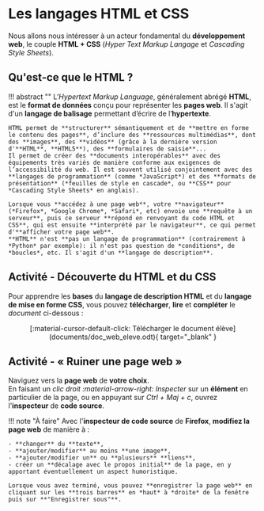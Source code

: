 # Les langages HTML et CSS

Nous allons nous intéresser à un acteur fondamental du **développement web**, le couple **HTML + CSS** (*Hyper Text Markup Langage* et *Cascading Style Sheets*).

## Qu'est-ce que le HTML ?

!!! abstract ""
    L’*Hypertext Markup Language*, généralement abrégé **HTML**, est le **format de données** conçu pour représenter les **pages web**.  Il s'agit d'un **langage de balisage** permettant d’écrire de l’**hypertexte**.

    HTML permet de **structurer** sémantiquement et de **mettre en forme le contenu des pages**, d’inclure des **ressources multimédias**, dont des **images**, des **vidéos** (grâce à la dernière version d'**HTML**, **HTML5**), des **formulaires de saisie**...
    Il permet de créer des **documents interopérables** avec des équipements très variés de manière conforme aux exigences de l’accessibilité du web. Il est souvent utilisé conjointement avec des **langages de programmation** (comme *JavaScript*) et des **formats de présentation** (*feuilles de style en cascade*, ou **CSS** pour *Cascading Style Sheets* en anglais).

    Lorsque vous **accédez à une page web**, votre **navigateur** (*Firefox*, *Google Chrome*, *Safari*, etc) envoie une **requête à un serveur**, puis ce serveur **répond en renvoyant du code HTML et CSS**, qui est ensuite **interprété par le navigateur**, ce qui permet d'**afficher votre page web**.
    **HTML** n'est **pas un langage de programmation** (contrairement à *Python* par exemple): il n'est pas question de *conditions*, de *boucles*, etc. Il s'agit d'un **langage de description**.

## Activité - Découverte du HTML et du CSS

Pour apprendre les **bases** du **langage de description HTML** et du **langage de mise en forme CSS**, vous pouvez **télécharger**, **lire** et **compléter** le *document* ci-dessous :

<center>
[:material-cursor-default-click: Télécharger le document élève](documents/doc_web_eleve.odt){ target="_blank" }
</center>

## Activité - « Ruiner une page web »

Naviguez vers la **page web** de **votre choix**.  
En faisant un *clic droit :material-arrow-right: Inspecter* sur un **élément** en particulier de la page, ou en appuyant sur *Ctrl + Maj + c*, ouvrez l'**inspecteur** de **code source**.

!!! note "À faire"
    Avec l'**inspecteur de code source** de **Firefox**, **modifiez la page web** de manière à :

    - **changer** du **texte**,
    - **ajouter/modifier** au moins **une image**,
    - **ajouter/modifier un** ou **plusieurs** **liens**,
    - créer un **décalage avec le propos initial** de la page, en y apportant éventuellement un aspect humoristique.

    Lorsque vous avez terminé, vous pouvez **enregistrer la page web** en cliquant sur les **trois barres** en *haut* à *droite* de la fenêtre puis sur **"Enregistrer sous"**.